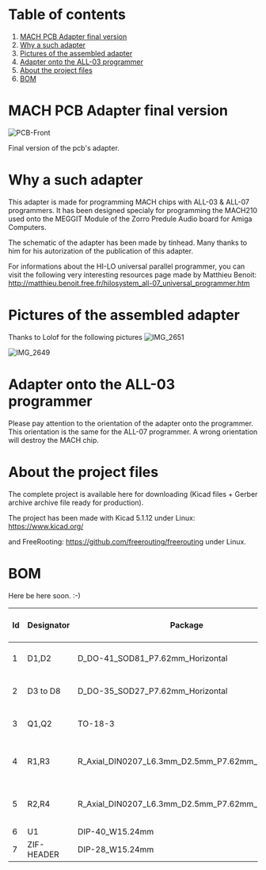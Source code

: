 # Table of contents
1. [MACH PCB Adapter final version](#MACH-PCB-Adapter)
2. [Why a such adapter](#Why-a-such-adapter)
3. [Pictures of the assembled adapter](#Pictures)
4. [Adapter onto the ALL-03 programmer](#Adapter-onto-the-ALL-03-programmer)
5. [About the project files](#About-the-project-files)
6. [BOM](#BOM)


# MACH PCB Adapter final version <a name="MACH-PCB-Adapter"></a>

![PCB-Front](https://user-images.githubusercontent.com/80821708/202574285-531f18d1-5516-402e-ab55-a56485f13b92.png)

Final version of the pcb's adapter.

# Why a such adapter <a name="Why-a-such-adapter"></a>
This adapter is made for programming MACH chips with ALL-03 & ALL-07 programmers. It has been designed specialy for programming the MACH210 used onto the MEGGIT Module of the Zorro Predule Audio board for Amiga Computers.

The schematic of the adapter has been made by tinhead. Many thanks to him for his autorization of the publication of this adapter.

For informations about the HI-LO universal parallel programmer, you can visit the following very interesting resources page made by Matthieu Benoit:
http://matthieu.benoit.free.fr/hilosystem_all-07_universal_programmer.htm


# Pictures of the assembled adapter <a name="Pictures"></a>
Thanks to Lolof for the following pictures
![IMG_2651](https://user-images.githubusercontent.com/80821708/210116885-259e9300-7596-43a1-a419-6d15f55e6e42.jpg)

![IMG_2649](https://user-images.githubusercontent.com/80821708/210117119-f3bfe88e-e814-48a1-95f8-e56985fac8d9.jpg)


# Adapter onto the ALL-03 programmer <a name="Adapter-onto-the-ALL-03-programmer"></a>
Please pay attention to the orientation of the adapter onto the programmer. This orientation is the same for the ALL-07 programmer.
A wrong orientation will destroy the MACH chip.


# About the project files <a name="About-the-project-files"></a>
The complete project is available here for downloading (Kicad files + Gerber archive archive file ready for production).

The project has been made with Kicad 5.1.12 under Linux: https://www.kicad.org/

and FreeRooting: https://github.com/freerouting/freerouting under Linux.

# BOM <a name="BOM"></a>
Here be here soon. :-)

|Id	|Designator	|Package	|Quantity	|Designation	|Reichelt part number	|Link  |
|---|---|---|---|---|---|---|
|1	|D1,D2      |	D_DO-41_SOD81_P7.62mm_Horizontal	|2	|UF10-005	|UF 4003	|https://www.reichelt.de/de/fr/diode-de-redressement-ultrarapide-do41-200-v-1-a-uf-4003-p42034.html |
|2	|D3 to D8   |	D_DO-35_SOD27_P7.62mm_Horizontal	|6	|1N4150	|1N 4148	|https://www.reichelt.de/de/fr/diode-de-commutation-100-v-150-ma-do-35-1n-4148-p1730.html |
|3	|Q1,Q2	    |TO-18-3	|2	|2N2222A	|2N 2222A	|https://www.reichelt.de/de/fr/transistor-npn-to-18-40-v-0-8-a-0-5-w-2n-2222a-p1968.html |
|4	|R1,R3	    |R_Axial_DIN0207_L6.3mm_D2.5mm_P7.62mm_Horizontal	|2	|1K	METALL |1,00K	|https://www.reichelt.de/de/fr/r-sistance-film-m-tallique-de-1-00-kohms-metall-1-00k-p11403.html?r=1 |
|5	|R2,R4	    |R_Axial_DIN0207_L6.3mm_D2.5mm_P7.62mm_Horizontal	|2	|3K3	METALL |3,30K	|https://www.reichelt.de/de/fr/r-sistance-film-m-tallique-de-3-30-kohms-metall-3-30k-p11693.html?&trstct=pos_0&nbc=1 |
|6	|U1 |DIP-40_W15.24mm	|1	|ZIF HEADER| |  |
|7	|ZIF-HEADER	|DIP-28_W15.24mm	|1	|ZIF|	|  |

